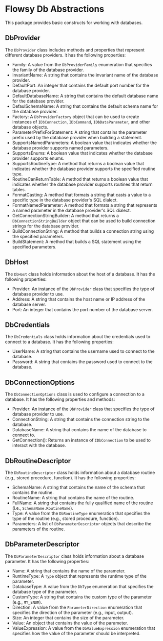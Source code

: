# Flowsy Db Abstractions

This package provides basic constructs for working with databases.


## DbProvider
The `DbProvider` class includes methods and properties that represent different database providers. It has the following properties:

- Family: A value from the `DbProviderFamily` enumeration that specifies the family of the database provider.
- InvariantName: A string that contains the invariant name of the database provider.
- DefaultPort: An integer that contains the default port number for the database provider.
- DefaultDatabaseName: A string that contains the default database name for the database provider.
- DefaulSchemaName: A string that contains the default schema name for the database provider.
- Factory: A `DbProviderFactory` object that can be used to create instances of `IDbConnection`, `IDbCommand`, `IDbDataParameter`, and other database objects.
- ParameterPrefixForStatement: A string that contains the parameter prefix used by the database provider when building a statement.
- SupportsNamedParameters: A boolean value that indicates whether the database provider supports named parameters.
- SupportsEnums: A boolean value that indicates whether the database provider supports enums.
- SupportsRoutineType: A method that returns a boolean value that indicates whether the database provider supports the specified routine type.
- RoutineCanReturnTable: A method that returns a boolean value that indicates whether the database provider supports routines that return tables.
- FormatCasting: A method that formats a string that casts a value to a specific type in the database provider's SQL dialect.
- FormatNamedParameter: A method that formats a string that represents a named parameter in the database provider's SQL dialect.
- GetConnectionStringBuilder: A method that returns a `DbConnectionStringBuilder` object that can be used to build connection strings for the database provider.
- BuildConnectionString: A method that builds a connection string using the specified parameters.
- BuildStatement: A method that builds a SQL statement using the specified parameters.


## DbHost
The `DbHost` class holds information about the host of a database. It has the following properties:

- Provider: An instance of the `DbProvider` class that specifies the type of database provider to use.
- Address: A string that contains the host name or IP address of the database server.
- Port: An integer that contains the port number of the database server.


## DbCredentials
The `DbCredentials` class holds information about the credentials used to connect to a database. It has the following properties:

- UserName: A string that contains the username used to connect to the database.
- Password: A string that contains the password used to connect to the database.


## DbConnectionOptions
The `DbConnectionOptions` class is used to configure a connection to a database. It has the following properties and methods:

- Provider: An instance of the `DbProvider` class that specifies the type of database provider to use.
- ConnectionString: A string that contains the connection string to the database.
- DatabaseName: A string that contains the name of the database to connect to.
- GetConnection(): Returns an instance of `IDbConnection` to be used to interact with the database.


## DbRoutineDescriptor
The `DbRoutineDescriptor` class holds information about a database routine (e.g., stored procedure, function). It has the following properties:

- SchemaName: A string that contains the name of the schema that contains the routine.
- RoutineName: A string that contains the name of the routine.
- FullName: A string that contains the fully qualified name of the routine (i.e., `SchemaName.RoutineName`).
- Type: A value from the `DbRoutineType` enumeration that specifies the type of the routine (e.g., stored procedure, function).
- Parameters: A list of `DbParameterDescriptor` objects that describe the parameters of the routine.


## DbParameterDescriptor
The `DbParameterDescriptor` class holds information about a database parameter. It has the following properties:

- Name: A string that contains the name of the parameter.
- RuntimeType: A `Type` object that represents the runtime type of the parameter.
- DatabaseType: A value from the `DbType` enumeration that specifies the database type of the parameter.
- CustomType: A string that contains the custom type of the parameter (e.g., `MY_ENUM`).
- Direction: A value from the `ParameterDirection` enumeration that specifies the direction of the parameter (e.g., input, output).
- Size: An integer that contains the size of the parameter.
- Value: An object that contains the value of the parameter.
- ValueExpression: A value from the `DbValueExpression` enumeration that specifies how the value of the parameter should be interpreted.